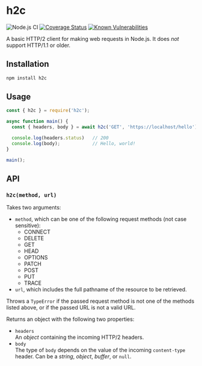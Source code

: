 # h2c

![Node.js CI](https://github.com/rav2040/h2c/workflows/Node.js%20CI/badge.svg)
[![Coverage Status](https://coveralls.io/repos/github/rav2040/h2c/badge.svg?branch=master)](https://coveralls.io/github/rav2040/h2c?branch=master)
[![Known Vulnerabilities](https://snyk.io/test/github/rav2040/h2c/badge.svg?targetFile=package.json)](https://snyk.io/test/github/rav2040/h2c?targetFile=package.json)

A basic HTTP/2 client for making web requests in Node.js. It does *not* support HTTP/1.1 or older.

## Installation
```sh
npm install h2c
```

## Usage
```js
const { h2c } = require('h2c');

async function main() {
  const { headers, body } = await h2c('GET', 'https://localhost/hello');

  console.log(headers.status)   // 200
  console.log(body);            // Hello, world!
}

main();
```

## API
### `h2c(method, url)`

Takes two arguments:
* `method`, which can be one of the following request methods (not case sensitive):  
  * CONNECT
  * DELETE
  * GET
  * HEAD
  * OPTIONS
  * PATCH
  * POST
  * PUT
  * TRACE  
* `url`, which includes the full pathname of the resource to be retrieved.

Throws a `TypeError` if the passed request method is not one of the methods listed above, or if the passed URL is not a valid URL.  

Returns an object with the following two properties:
* `headers`  
  An *object* containing the incoming HTTP/2 headers.
* `body`  
  The type of `body` depends on the value of the incoming `content-type` header. Can be a *string*, *object*, *buffer*, or `null`.
